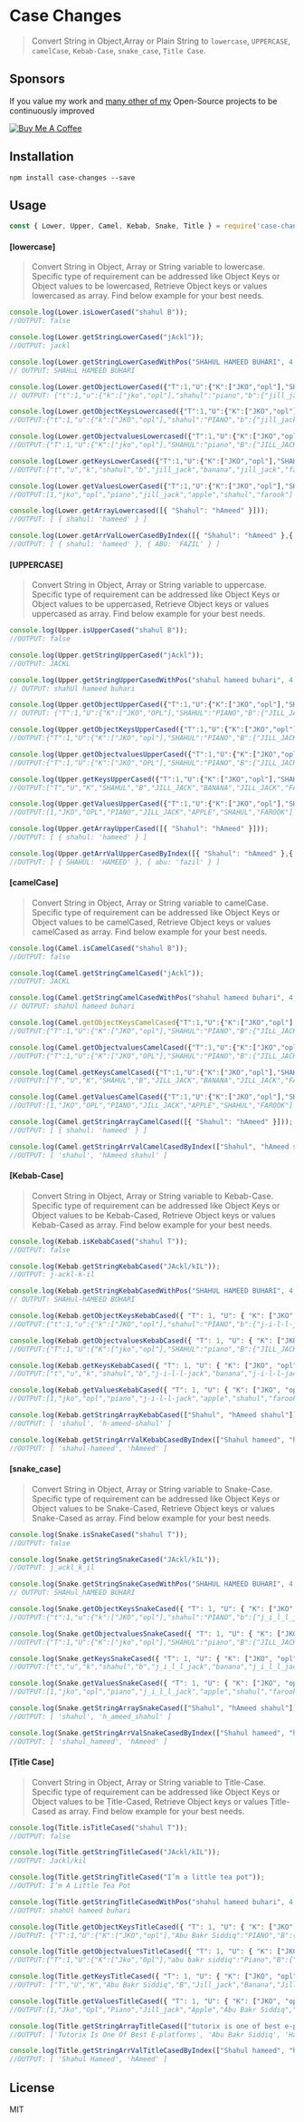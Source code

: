# Case Changes

> Convert String in  Object,Array or Plain String to  `lowercase`, `UPPERCASE`, `camelCase`, `Kebab-Case`, `snake_case`, `Ṭitle Case`.

## Sponsors

If you value my work and [many other of my](https://github.com/shahulcreseee/) Open-Source projects to be continuously improved

[![Buy Me A Coffee](https://www.buymeacoffee.com/assets/img/custom_images/orange_img.png)](https://www.buymeacoffee.com/abuf)

## Installation

```
npm install case-changes --save
```

## Usage

```js
const { Lower, Upper, Camel, Kebab, Snake, Title } = require('case-changes');
```

#### [lowercase]

> Convert String in Object, Array or String variable to lowercase. Specific type of requirement can be addressed like Object Keys or Object values to be lowercased, Retrieve Object keys or values lowercased as array. Find below example for your best needs.

```js
console.log(Lower.isLowerCased("shahul B")); 
//OUTPUT: false

console.log(Lower.getStringLowerCased("jAckl")); 
//OUTPUT: jackl

console.log(Lower.getStringLowerCasedWithPos("SHAHUL HAMEED BUHARI", 4, 5)); 
// OUTPUT: SHAHuL HAMEED BUHARI

console.log(Lower.getObjectLowerCased({"T":1,"U":{"K":["JKO","opl"],"SHAHUL":"PIANO","B":{"JILL_JACK":[{"BANANA":"JILL_JACK"},{"JILL_JACK":"APPLE"}]}},"Family":["shahul","farook"]})); 
// OUTPUT: {"t":1,"u":{"k":["jko","opl"],"shahul":"piano","b":{"jill_jack":[{"banana":"jill_jack"},{"jill_jack":"apple"}]}},"family":["shahul","farook"]}

console.log(Lower.getObjectKeysLowercased({"T":1,"U":{"K":["JKO","opl"],"SHAHUL":"PIANO","B":{"JILL_JACK":[{"BANANA":"JILL_JACK"},{"JILL_JACK":"APPLE"}]}},"Family":["shahul","farook"]}));
//OUTPUT:{"t":1,"u":{"k":["JKO","opl"],"shahul":"PIANO","b":{"jill_jack":[{"banana":"JILL_JACK"},{"jill_jack":"APPLE"}]}},"family":["shahul","farook"]}

console.log(Lower.getObjectvaluesLowercased({"T":1,"U":{"K":["JKO","opl"],"SHAHUL":"PIANO","B":{"JILL_JACK":[{"BANANA":"JILL_JACK"},{"JILL_JACK":"APPLE"}]}},"Family":["shahul","farook"]}));
//OUTPUT:{"T":1,"U":{"K":["jko","opl"],"SHAHUL":"piano","B":{"JILL_JACK":[{"BANANA":"jill_jack"},{"JILL_JACK":"apple"}]}},"Family":["shahul","farook"]}

console.log(Lower.getKeysLowerCased({"T":1,"U":{"K":["JKO","opl"],"SHAHUL":"PIANO","B":{"JILL_JACK":[{"BANANA":"JILL_JACK"},{"JILL_JACK":"APPLE"}]}},"Family":["shahul","farook"]})); 
//OUTPUT:["t","u","k","shahul","b","jill_jack","banana","jill_jack","family"]

console.log(Lower.getValuesLowerCased({"T":1,"U":{"K":["JKO","opl"],"SHAHUL":"PIANO","B":{"JILL_JACK":[{"BANANA":"JILL_JACK"},{"JILL_JACK":"APPLE"}]}},"Family":["shahul","farook"]})); 
//OUTPUT:[1,"jko","opl","piano","jill_jack","apple","shahul","farook"]

console.log(Lower.getArrayLowercased([{ "Shahul": "hAmeed" }]));
//OUTPUT: [ { shahul: 'hameed' } ]

console.log(Lower.getArrValLowerCasedByIndex([{ "Shahul": "hAmeed" },{ ABU: 'FAZIL' } ], 0));
//OUTPUT: [ { shahul: 'hameed' }, { ABU: 'FAZIL' } ]

```

#### [UPPERCASE]

> Convert String in Object, Array or String variable to uppercase. Specific type of requirement can be addressed like Object Keys or Object values to be uppercased, Retrieve Object keys or values uppercased as array. Find below example for your best needs.

```js
console.log(Upper.isUpperCased("shahul B")); 
//OUTPUT: false

console.log(Upper.getStringUpperCased("jAckl")); 
//OUTPUT: JACKL

console.log(Upper.getStringUpperCasedWithPos("shahul hameed buhari", 4, 5)); 
// OUTPUT: shahUl hameed buhari

console.log(Upper.getObjectUpperCased({"T":1,"U":{"K":["JKO","opl"],"SHAHUL":"PIANO","B":{"JILL_JACK":[{"BANANA":"JILL_JACK"},{"JILL_JACK":"APPLE"}]}},"Family":["shahul","farook"]})); 
// OUTPUT: {"T":1,"U":{"K":["JKO","OPL"],"SHAHUL":"PIANO","B":{"JILL_JACK":[{"BANANA":"JILL_JACK"},{"JILL_JACK":"APPLE"}]}},"FAMILY":["SHAHUL","FAROOK"]}

console.log(Upper.getObjectKeysUpperCased({"T":1,"U":{"K":["JKO","opl"],"SHAHUL":"PIANO","B":{"JILL_JACK":[{"BANANA":"JILL_JACK"},{"JILL_JACK":"APPLE"}]}},"Family":["shahul","farook"]}));
//OUTPUT:{"T":1,"U":{"K":["JKO","opl"],"SHAHUL":"PIANO","B":{"JILL_JACK":[{"BANANA":"JILL_JACK"},{"JILL_JACK":"APPLE"}]}},"FAMILY":["shahul","farook"]}

console.log(Upper.getObjectvaluesUpperCased({"T":1,"U":{"K":["JKO","opl"],"SHAHUL":"PIANO","B":{"JILL_JACK":[{"BANANA":"JILL_JACK"},{"JILL_JACK":"APPLE"}]}},"Family":["shahul","farook"]}));
//OUTPUT:{"T":1,"U":{"K":["JKO","OPL"],"SHAHUL":"PIANO","B":{"JILL_JACK":[{"BANANA":"JILL_JACK"},{"JILL_JACK":"APPLE"}]}},"Family":["SHAHUL","FAROOK"]}

console.log(Upper.getKeysUpperCased({"T":1,"U":{"K":["JKO","opl"],"SHAHUL":"PIANO","B":{"JILL_JACK":[{"BANANA":"JILL_JACK"},{"JILL_JACK":"APPLE"}]}},"Family":["shahul","farook"]})); 
//OUTPUT:["T","U","K","SHAHUL","B","JILL_JACK","BANANA","JILL_JACK","FAMILY"]

console.log(Upper.getValuesUpperCased({"T":1,"U":{"K":["JKO","opl"],"SHAHUL":"PIANO","B":{"JILL_JACK":[{"BANANA":"JILL_JACK"},{"JILL_JACK":"APPLE"}]}},"Family":["shahul","farook"]})); 
//OUTPUT:[1,"JKO","OPL","PIANO","JILL_JACK","APPLE","SHAHUL","FAROOK"]

console.log(Upper.getArrayUpperCased([{ "Shahul": "hAmeed" }]));
//OUTPUT: [ { shahul: 'hameed' } ]

console.log(Upper.getArrValUpperCasedByIndex([{ "Shahul": "hAmeed" },{ abu: 'fazil' } ], 0));
//OUTPUT: [ { SHAHUL: 'HAMEED' }, { abu: 'fazil' } ]

```

#### [camelCase]

> Convert String in Object, Array or String variable to camelCase. Specific type of requirement can be addressed like Object Keys or Object values to be camelCased, Retrieve Object keys or values camelCased as array. Find below example for your best needs.

```js
console.log(Camel.isCamelCased("shahul B")); 
//OUTPUT: false

console.log(Camel.getStringCamelCased("jAckl")); 
//OUTPUT: JACKL

console.log(Camel.getStringCamelCasedWithPos("shahul hameed buhari", 4, 5)); 
// OUTPUT: shahUl hameed buhari

console.log(Camel.getObjectKeysCamelCased{"T":1,"U":{"K":["JKO","opl"],"SHAHUL":"PIANO","B":{"JILL_JACK":[{"BANANA":"JILL_JACK"},{"JILL_JACK":"APPLE"}]}},"Family":["shahul","farook"]}));
//OUTPUT:{"T":1,"U":{"K":["JKO","opl"],"SHAHUL":"PIANO","B":{"JILL_JACK":[{"BANANA":"JILL_JACK"},{"JILL_JACK":"APPLE"}]}},"FAMILY":["shahul","farook"]}

console.log(Camel.getObjectvaluesCamelCased({"T":1,"U":{"K":["JKO","opl"],"SHAHUL":"PIANO","B":{"JILL_JACK":[{"BANANA":"JILL_JACK"},{"JILL_JACK":"APPLE"}]}},"Family":["shahul","farook"]}));
//OUTPUT:{"T":1,"U":{"K":["JKO","OPL"],"SHAHUL":"PIANO","B":{"JILL_JACK":[{"BANANA":"JILL_JACK"},{"JILL_JACK":"APPLE"}]}},"Family":["SHAHUL","FAROOK"]}

console.log(Camel.getKeysCamelCased({"T":1,"U":{"K":["JKO","opl"],"SHAHUL":"PIANO","B":{"JILL_JACK":[{"BANANA":"JILL_JACK"},{"JILL_JACK":"APPLE"}]}},"Family":["shahul","farook"]})); 
//OUTPUT:["T","U","K","SHAHUL","B","JILL_JACK","BANANA","JILL_JACK","FAMILY"]

console.log(Camel.getValuesCamelCased({"T":1,"U":{"K":["JKO","opl"],"SHAHUL":"PIANO","B":{"JILL_JACK":[{"BANANA":"JILL_JACK"},{"JILL_JACK":"APPLE"}]}},"Family":["shahul","farook"]})); 
//OUTPUT:[1,"JKO","OPL","PIANO","JILL_JACK","APPLE","SHAHUL","FAROOK"]

console.log(Camel.getStringArrayCamelCased([{ "Shahul": "hAmeed" }]));
//OUTPUT: [ { shahul: 'hameed' } ]

console.log(Camel.getStringArrValCamelCasedByIndex(["Shahul", "hAmeed shahul"], 0));
//OUTPUT: [ 'shahul', 'hAmeed shahul' ]
```

#### [Kebab-Case]

> Convert String in Object, Array or String variable to Kebab-Case. Specific type of requirement can be addressed like Object Keys or Object values to be Kebab-Cased, Retrieve Object keys or values Kebab-Cased as array. Find below example for your best needs.

```js
console.log(Kebab.isKebabCased("shahul T")); 
//OUTPUT: false

console.log(Kebab.getStringKebabCased("JAckl/kIL"));
//OUTPUT: j-ackl-k-il

console.log(Kebab.getStringKebabCasedWithPos("SHAHUL HAMEED BUHARI", 4, 5));
// OUTPUT: SHAHul-hAMEED BUHARI

console.log(Kebab.getObjectKeysKebabCased({ "T": 1, "U": { "K": ["JKO", "opl"], "SHAHUL": "PIANO", "B": { "JILL_JACK": [{ "BANANA": "JILL_JACK" }, { "JILL_JACK": "APPLE" }] } }, "Family": ["shahul", "farook"] }));
//OUTPUT:{"t":1,"u":{"k":["JKO","opl"],"shahul":"PIANO","b":{"j-i-l-l-jack":[{"banana":"JILL_JACK"},{"j-i-l-l-jack":"APPLE"}]}},"family":["shahul","farook"]}

console.log(Kebab.getObjectvaluesKebabCased({ "T": 1, "U": { "K": ["JKO", "opl"], "SHAHUL": "PIANO", "B": { "JILL_JACK": [{ "BANANA": "JILL_JACK" }, { "JILL_JACK": "APPLE" }] } }, "Family": ["shahul", "farook"] }));
//OUTPUT:{"T":1,"U":{"K":["jko","opl"],"SHAHUL":"piano","B":{"JILL_JACK":[{"BANANA":"j-i-l-l-jack"},{"JILL_JACK":"apple"}]}},"Family":["shahul","farook"]}

console.log(Kebab.getKeysKebabCased({ "T": 1, "U": { "K": ["JKO", "opl"], "SHAHUL": "PIANO", "B": { "JILL_JACK": [{ "BANANA": "JILL_JACK" }, { "JILL_JACK": "APPLE" }] } }, "Family": ["shahul", "farook"] })); 
//OUTPUT:["t","u","k","shahul","b","j-i-l-l-jack","banana","j-i-l-l-jack","family"]

console.log(Kebab.getValuesKebabCased({ "T": 1, "U": { "K": ["JKO", "opl"], "SHAHUL": "PIANO", "B": { "JILL_JACK": [{ "BANANA": "JILL_JACK" }, { "JILL_JACK": "APPLE" }] } }, "Family": ["shahul", "farook"] })); 
//OUTPUT:[1,"jko","opl","piano","j-i-l-l-jack","apple","shahul","farook"]

console.log(Kebab.getStringArrayKebabCased(["Shahul", "hAmeed shahul"]));
//OUTPUT: [ 'shahul', 'h-ameed-shahul' ]

console.log(Kebab.getStringArrValKebabCasedByIndex(["Shahul hameed", "hAmeed"], 0));
//OUTPUT: [ 'shahul-hameed', 'hAmeed' ]
```

#### [snake_case]

> Convert String in Object, Array or String variable to Snake-Case. Specific type of requirement can be addressed like Object Keys or Object values to be Snake-Cased, Retrieve Object keys or values Snake-Cased as array. Find below example for your best needs.

```js
console.log(Snake.isSnakeCased("shahul T"));
//OUTPUT: false

console.log(Snake.getStringSnakeCased("JAckl/kIL"));
//OUTPUT: j_ackl_k_il

console.log(Snake.getStringSnakeCasedWithPos("SHAHUL HAMEED BUHARI", 4, 8));
// OUTPUT: SHAHul_hAMEED BUHARI

console.log(Snake.getObjectKeysSnakeCased({ "T": 1, "U": { "K": ["JKO", "opl"], "SHAHUL": "PIANO", "B": { "JILL_JACK": [{ "BANANA": "JILL_JACK" }, { "JILL_JACK": "APPLE" }] } }, "Family": ["shahul", "farook"] }));
//OUTPUT:{"t":1,"u":{"k":["JKO","opl"],"shahul":"PIANO","b":{"j_i_l_l_jack":[{"banana":"JILL_JACK"},{"j_i_l_l_jack":"APPLE"}]}},"family":["shahul","farook"]}

console.log(Snake.getObjectvaluesSnakeCased({ "T": 1, "U": { "K": ["JKO", "opl"], "SHAHUL": "PIANO", "B": { "JILL_JACK": [{ "BANANA": "JILL_JACK" }, { "JILL_JACK": "APPLE" }] } }, "Family": ["shahul", "farook"] }));
//OUTPUT:{"T":1,"U":{"K":["jko","opl"],"SHAHUL":"piano","B":{"JILL_JACK":[{"BANANA":"j_i_l_l_jack"},{"JILL_JACK":"apple"}]}},"Family":["shahul","farook"]}

console.log(Snake.getKeysSnakeCased({ "T": 1, "U": { "K": ["JKO", "opl"], "SHAHUL": "PIANO", "B": { "JILL_JACK": [{ "BANANA": "JILL_JACK" }, { "JILL_JACK": "APPLE" }] } }, "Family": ["shahul", "farook"] }));
//OUTPUT:["t","u","k","shahul","b","j_i_l_l_jack","banana","j_i_l_l_jack","family"]

console.log(Snake.getValuesSnakeCased({ "T": 1, "U": { "K": ["JKO", "opl"], "SHAHUL": "PIANO", "B": { "JILL_JACK": [{ "BANANA": "JILL_JACK" }, { "JILL_JACK": "APPLE" }] } }, "Family": ["shahul", "farook"] }));
//OUTPUT:[1,"jko","opl","piano","j_i_l_l_jack","apple","shahul","farook"]

console.log(Snake.getStringArraySnakeCased(["Shahul", "hAmeed shahul"]));
//OUTPUT: [ 'shahul', 'h_ameed_shahul' ]

console.log(Snake.getStringArrValSnakeCasedByIndex(["Shahul hameed", "hAmeed"], 0));
//OUTPUT: [ 'shahul_hameed', 'hAmeed' ]
```

#### [Ṭitle Case]

> Convert String in Object, Array or String variable to Ṭitle-Case. Specific type of requirement can be addressed like Object Keys or Object values to be Ṭitle-Cased, Retrieve Object keys or values Ṭitle-Cased as array. Find below example for your best needs.

```js
console.log(Title.isTitleCased("shahul T"));
//OUTPUT: false

console.log(Title.getStringTitleCased("JAckl/kIL"));
//OUTPUT: Jackl/kil

console.log(Title.getStringTitleCased("I’m a little tea pot"));
//OUTPUT: I’m A Little Tea Pot

console.log(Title.getStringTitleCasedWithPos("shahul hameed buhari", 4, 5));
//OUTPUT: shahUl hameed buhari

console.log(Title.getObjectKeysTitleCased({ "T": 1, "U": { "K": ["JKO", "opl"], "abu bakr siddiq": "PIANO", "B": { "jill_jack": [{ "BANANA": "jill_jack" }, { "jill_jack": "APPLE" }] } }, "Family": ["abu bakr siddiq", "farook"] }));
//OUTPUT: {"T":1,"U":{"K":["JKO","opl"],"Abu Bakr Siddiq":"PIANO","B":{"Jill_jack":[{"Banana":"jill_jack"},{"Jill_jack":"APPLE"}]}},"Family":["abu bakr siddiq","farook"]}

console.log(Title.getObjectvaluesTitleCased({ "T": 1, "U": { "K": ["JKO", "opl"], "abu bakr siddiq": "PIANO", "B": { "jill_jack": [{ "BANANA": "jill_jack" }, { "jill_jack": "APPLE" }] } }, "Family": ["abu bakr siddiq", "farook"] }));
//OUTPUT:{"T":1,"U":{"K":["Jko","Opl"],"abu bakr siddiq":"Piano","B":{"jill_jack":[{"BANANA":"Jill_jack"},{"jill_jack":"Apple"}]}},"Family":["Abu Bakr Siddiq","Farook"]}

console.log(Title.getKeysTitleCased({ "T": 1, "U": { "K": ["JKO", "opl"], "abu bakr siddiq": "PIANO", "B": { "jill_jack": [{ "BANANA": "jill_jack" }, { "jill_jack": "APPLE" }] } }, "Family": ["abu bakr siddiq", "farook"] }));
//OUTPUT: ["T","U","K","Abu Bakr Siddiq","B","Jill_jack","Banana","Jill_jack","Family"]

console.log(Title.getValuesTitleCased({ "T": 1, "U": { "K": ["JKO", "opl"], "abu bakr siddiq": "PIANO", "B": { "jill_jack": [{ "BANANA": "jill_jack" }, { "jill_jack": "APPLE" }] } }, "Family": ["abu bakr siddiq", "farook"] }));
//OUTPUT:[1,"Jko","Opl","Piano","Jill_jack","Apple","Abu Bakr Siddiq","Farook"]

console.log(Title.getStringArrayTitleCased(["tutorix is one of best e-platforms", "abu bakr siddiq", "hAmeed abu bakr siddiq", "string", "follow step-by-step instructions", "this is very interesting"]));
//OUTPUT: ['Tutorix Is One Of Best E-platforms', 'Abu Bakr Siddiq', 'Hameed Abu Bakr Siddiq', 'String', 'Follow Step-by-step Instructions', 'This Is Very Interesting']

console.log(Title.getStringArrValTitleCasedByIndex(["Shahul hameed", "hAmeed"], 0));
//OUTPUT: [ 'Shahul Hameed', 'hAmeed' ]
```

## License

MIT

